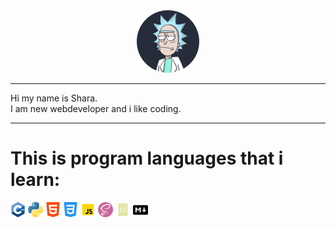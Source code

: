 <div align="center"><img src="./img/rick.png"></div>

---

Hi my name is Shara.<br>
I am new webdeveloper and i like coding.

---

# This is program languages that i learn:
<img src="./img/c++.png" width="24">
<img src="./img/python.png" width="24">
<img src="./img/html-5.png" width="24">
<img src="./img/css.png" width="24">
<img src="./img/javascript.png" width="24">
<img src="./img/sass.png" width="24">
<img src="./img/json.png" width="24">
<img src="./img/markdown.png" width="24">
